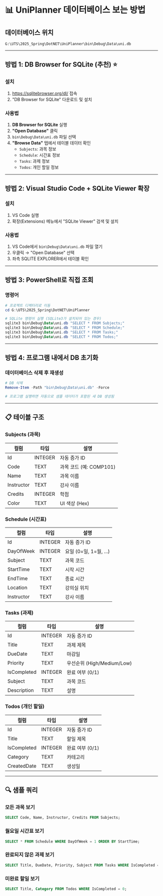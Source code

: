 # 📊 UniPlanner 데이터베이스 보는 방법

## 데이터베이스 위치
```
G:\UTS\2025_Spring\DotNET\UniPlanner\bin\Debug\Data\uni.db
```

---

## 방법 1: DB Browser for SQLite (추천) ⭐

### 설치
1. https://sqlitebrowser.org/dl/ 접속
2. "DB Browser for SQLite" 다운로드 및 설치

### 사용법
1. **DB Browser for SQLite** 실행
2. **"Open Database"** 클릭
3. `bin\Debug\Data\uni.db` 파일 선택
4. **"Browse Data"** 탭에서 테이블 데이터 확인
   - `Subjects`: 과목 정보
   - `Schedule`: 시간표 정보
   - `Tasks`: 과제 정보
   - `Todos`: 개인 할일 정보

---

## 방법 2: Visual Studio Code + SQLite Viewer 확장

### 설치
1. VS Code 실행
2. 확장(Extensions) 메뉴에서 "SQLite Viewer" 검색 및 설치

### 사용법
1. VS Code에서 `bin\Debug\Data\uni.db` 파일 열기
2. 우클릭 → "Open Database" 선택
3. 좌측 SQLITE EXPLORER에서 테이블 확인

---

## 방법 3: PowerShell로 직접 조회

### 명령어
```powershell
# 프로젝트 디렉터리로 이동
cd G:\UTS\2025_Spring\DotNET\UniPlanner

# SQLite 명령어 실행 (SQLite3가 설치되어 있는 경우)
sqlite3 bin\Debug\Data\uni.db "SELECT * FROM Subjects;"
sqlite3 bin\Debug\Data\uni.db "SELECT * FROM Schedule;"
sqlite3 bin\Debug\Data\uni.db "SELECT * FROM Tasks;"
sqlite3 bin\Debug\Data\uni.db "SELECT * FROM Todos;"
```

---

## 방법 4: 프로그램 내에서 DB 초기화

### 데이터베이스 삭제 후 재생성
```powershell
# DB 삭제
Remove-Item -Path "bin\Debug\Data\uni.db" -Force

# 프로그램 실행하면 자동으로 샘플 데이터가 포함된 새 DB 생성됨
```

---

## 📋 테이블 구조

### Subjects (과목)
| 컬럼 | 타입 | 설명 |
|------|------|------|
| Id | INTEGER | 자동 증가 ID |
| Code | TEXT | 과목 코드 (예: COMP101) |
| Name | TEXT | 과목 이름 |
| Instructor | TEXT | 강사 이름 |
| Credits | INTEGER | 학점 |
| Color | TEXT | UI 색상 (Hex) |

### Schedule (시간표)
| 컬럼 | 타입 | 설명 |
|------|------|------|
| Id | INTEGER | 자동 증가 ID |
| DayOfWeek | INTEGER | 요일 (0=일, 1=월, ...) |
| Subject | TEXT | 과목 코드 |
| StartTime | TEXT | 시작 시간 |
| EndTime | TEXT | 종료 시간 |
| Location | TEXT | 강의실 위치 |
| Instructor | TEXT | 강사 이름 |

### Tasks (과제)
| 컬럼 | 타입 | 설명 |
|------|------|------|
| Id | INTEGER | 자동 증가 ID |
| Title | TEXT | 과제 제목 |
| DueDate | TEXT | 마감일 |
| Priority | TEXT | 우선순위 (High/Medium/Low) |
| IsCompleted | INTEGER | 완료 여부 (0/1) |
| Subject | TEXT | 과목 코드 |
| Description | TEXT | 설명 |

### Todos (개인 할일)
| 컬럼 | 타입 | 설명 |
|------|------|------|
| Id | INTEGER | 자동 증가 ID |
| Title | TEXT | 할일 제목 |
| IsCompleted | INTEGER | 완료 여부 (0/1) |
| Category | TEXT | 카테고리 |
| CreatedDate | TEXT | 생성일 |

---

## 🔍 샘플 쿼리

### 모든 과목 보기
```sql
SELECT Code, Name, Instructor, Credits FROM Subjects;
```

### 월요일 시간표 보기
```sql
SELECT * FROM Schedule WHERE DayOfWeek = 1 ORDER BY StartTime;
```

### 완료되지 않은 과제 보기
```sql
SELECT Title, DueDate, Priority, Subject FROM Tasks WHERE IsCompleted = 0;
```

### 미완료 할일 보기
```sql
SELECT Title, Category FROM Todos WHERE IsCompleted = 0;
```

